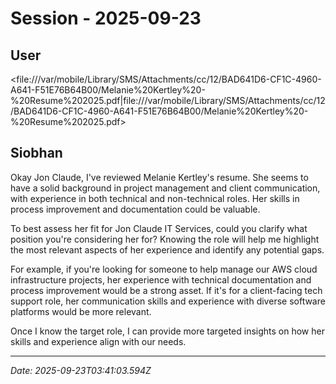 # Session - 2025-09-23

## User
&lt;file:///var/mobile/Library/SMS/Attachments/cc/12/BAD641D6-CF1C-4960-A641-F51E76B64B00/Melanie%20Kertley%20-%20Resume%202025.pdf|file:///var/mobile/Library/SMS/Attachments/cc/12/BAD641D6-CF1C-4960-A641-F51E76B64B00/Melanie%20Kertley%20-%20Resume%202025.pdf&gt;

## Siobhan
Okay Jon Claude, I've reviewed Melanie Kertley's resume. She seems to have a solid background in project management and client communication, with experience in both technical and non-technical roles. Her skills in process improvement and documentation could be valuable.

To best assess her fit for Jon Claude IT Services, could you clarify what position you're considering her for? Knowing the role will help me highlight the most relevant aspects of her experience and identify any potential gaps.

For example, if you're looking for someone to help manage our AWS cloud infrastructure projects, her experience with technical documentation and process improvement would be a strong asset. If it's for a client-facing tech support role, her communication skills and experience with diverse software platforms would be more relevant.

Once I know the target role, I can provide more targeted insights on how her skills and experience align with our needs.


---
*Date: 2025-09-23T03:41:03.594Z*